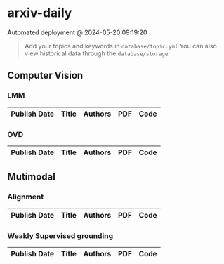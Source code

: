 # arxiv-daily
 Automated deployment @ 2024-05-20 09:19:20
> Add your topics and keywords in `database/topic.yml` 
> You can also view historical data through the `database/storage` 

## Computer Vision

### LMM
|Publish Date|Title|Authors|PDF|Code|
| :---: | :---: | :---: | :---: | :---: |

### OVD
|Publish Date|Title|Authors|PDF|Code|
| :---: | :---: | :---: | :---: | :---: |

## Mutimodal

### Alignment
|Publish Date|Title|Authors|PDF|Code|
| :---: | :---: | :---: | :---: | :---: |

### Weakly Supervised grounding
|Publish Date|Title|Authors|PDF|Code|
| :---: | :---: | :---: | :---: | :---: |
